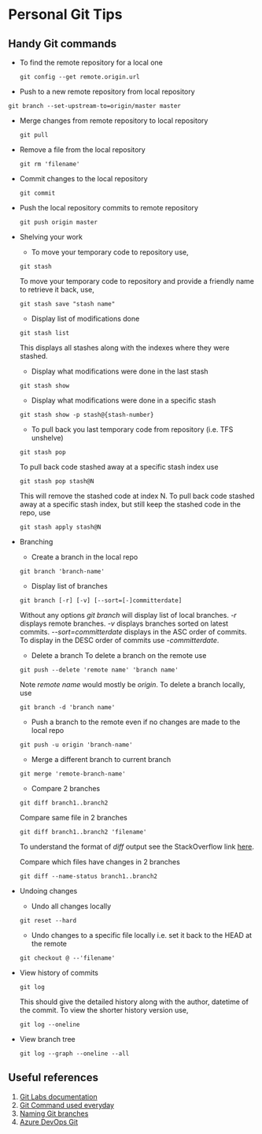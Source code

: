 # Personal Git Tips
## Handy Git commands
* To find the remote repository for a local one
  ```
  git config --get remote.origin.url
  ```
* Push to a new remote repository from local repository
```
git branch --set-upstream-to=origin/master master
```
* Merge changes from remote repository to local repository
  ```
  git pull
  ```

* Remove a file from the local repository
   ```
  git rm 'filename'
  ```

* Commit changes to the local repository
   ```
   git commit
   ```
   
* Push the local repository commits to remote repository
  ```
  git push origin master
  ```
* Shelving your work
  * To move your temporary code to repository use,
  ```
  git stash
  ```
  To move your temporary code to repository and provide a friendly name to retrieve it back, use,
  ```
  git stash save "stash name"
  ```
  * Display list of modifications done
  ```
  git stash list
  ```
  This displays all stashes along with the indexes where they were stashed.
  * Display what modifications were done in the last stash
  ```
  git stash show
  ```
  * Display what modifications were done in a specific stash
  ```
  git stash show -p stash@{stash-number}
  ```
  * To pull back you last temporary code from repository (i.e. TFS unshelve)
  ```
  git stash pop
  ```
  To pull back code stashed away at a specific stash index use
  ```
  git stash pop stash@N
  ```
  This will remove the stashed code at index N.
  To pull back code stashed away at a specific stash index, but still keep the stashed code in the repo, use
  ```
  git stash apply stash@N
  ```
* Branching
  * Create a branch in the local repo
  ```
  git branch 'branch-name'
  ```
  * Display list of branches
  ```
  git branch [-r] [-v] [--sort=[-]committerdate]
  ```
  Without any options _git branch_ will display list of local branches. _-r_ displays remote branches. _-v_ displays branches sorted on latest commits. _--sort=committerdate_ displays in the ASC order of commits. To display in the DESC order of commits use _-committerdate_.
  * Delete a branch
  To delete a branch on the remote use
  ```
  git push --delete 'remote name' 'branch name'
  ```
  Note _remote name_ would mostly be _origin_.
  To delete a branch locally, use
  ```
  git branch -d 'branch name'
  ```
  * Push a branch to the remote even if no changes are made to the local repo
  ```
  git push -u origin 'branch-name'
  ```
  * Merge a different branch to current branch
  ```
  git merge 'remote-branch-name'
  ```
  * Compare 2 branches
  ```
  git diff branch1..branch2
  ``` 
   Compare same file in 2 branches
  ```
  git diff branch1..branch2 'filename'
  ```
  To understand the format of _diff_ output see the StackOverflow link [here](https://stackoverflow.com/questions/2529441/how-to-read-the-output-from-git-diff).
   
   Compare which files have changes in 2 branches
  ```
  git diff --name-status branch1..branch2
  ```
* Undoing changes
  * Undo all changes locally
  ```
  git reset --hard
  ```
  * Undo changes to a specific file locally i.e. set it back to the HEAD at the remote
  ```
  git checkout @ --'filename'
  ```
* View history of commits
  ```
  git log
  ```
  This should give the detailed history along with the author, datetime of the commit.
  To view the shorter history version use,
  ```
  git log --oneline
  ```
* View branch tree
  ```
  git log --graph --oneline --all
  ```

## Useful references
1. [Git Labs documentation](https://git-scm.com/docs)
2. [Git Command used everyday](https://git-scm.com/docs/giteveryday)
3. [Naming Git branches](https://stackoverflow.com/questions/273695/git-branch-naming-best-practices)
4. [Azure DevOps Git](https://docs.microsoft.com/en-us/azure/devops/repos/git/?view=vsts)
